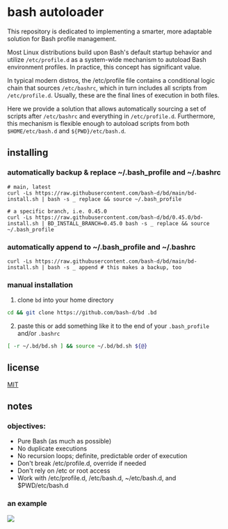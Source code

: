 # bash autoloader

This repository is dedicated to implementing a smarter, more adaptable solution for Bash profile management.

Most Linux distributions build upon Bash's default startup behavior and utilize `/etc/profile.d` as a system-wide mechanism to autoload Bash environment profiles. In practice, this concept has significant value.

In typical modern distros, the /etc/profile file contains a conditional logic chain that sources `/etc/bashrc`, which in turn includes all scripts from `/etc/profile.d`. Usually, these are the final lines of execution in both files.

Here we provide a solution that allows automatically sourcing a set of scripts after `/etc/bashrc` and everything in `/etc/profile.d`. Furthermore, this mechanism is flexible enough to autoload scripts from both `$HOME/etc/bash.d` and `${PWD}/etc/bash.d`.

## installing

### automatically backup & replace ~/.bash_profile and ~/.bashrc

```
# main, latest
curl -Ls https://raw.githubusercontent.com/bash-d/bd/main/bd-install.sh | bash -s _ replace && source ~/.bash_profile
```

```
# a specific branch, i.e. 0.45.0
curl -Ls https://raw.githubusercontent.com/bash-d/bd/0.45.0/bd-install.sh | BD_INSTALL_BRANCH=0.45.0 bash -s _ replace && source ~/.bash_profile
```

### automatically append to ~/.bash_profile and ~/.bashrc

```
curl -Ls https://raw.githubusercontent.com/bash-d/bd/main/bd-install.sh | bash -s _ append # this makes a backup, too
```

### manual installation

1) clone `bd` into your home directory
```sh
cd && git clone https://github.com/bash-d/bd .bd
```

2) paste this or add something like it to the end of your `.bash_profile` and/or `.bashrc`
```sh
[ -r ~/.bd/bd.sh ] && source ~/.bd/bd.sh ${@}
```

## license

[MIT](https://github.com/bash-d/bd/blob/main/LICENSE.md)

## notes

### objectives:

* Pure Bash (as much as possible)
* No duplicate executions
* No recursion loops; definite, predictable order of execution
* Don't break /etc/profile.d, override if needed
* Don't rely on /etc or root access
* Work with /etc/profile.d, /etc/bash.d, ~/etc/bash.d, and $PWD/etc/bash.d

### an example
<img src="example/bd-example.gif?raw=true">
